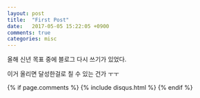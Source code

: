 ```yaml
---
layout: post
title:  "First Post"
date:   2017-05-05 15:22:05 +0900
comments: true
categories: misc
---
```

올해 신년 목표 중에 블로그 다시 쓰기가 있었다.

이거 올리면 달성한걸로 칠 수 있는 건가 ㅜㅜ

{% if page.comments %}
{% include disqus.html %}
{% endif %}
